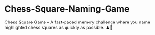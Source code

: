 # Chess-Square-Naming-Game
Chess Square Game – A fast-paced memory challenge where you name highlighted chess squares as quickly as possible. ♟️🚀
